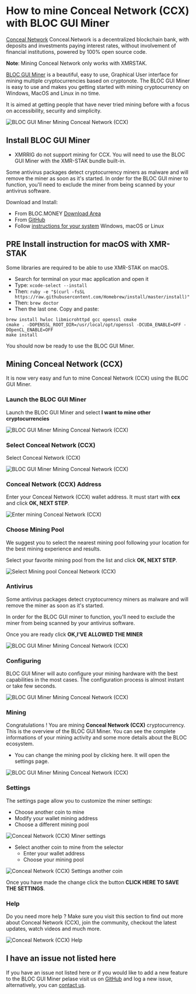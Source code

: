 # **How to mine Conceal Network (CCX) with BLOC GUI Miner**

[Conceal Network](https://conceal.network) Conceal.Network is a decentralized blockchain bank, with deposits and investments paying interest rates, without involvement of financial institutions, powered by 100% open source code.

**Note**: Mining Conceal Network only works with XMRSTAK.

[BLOC GUI Miner](../mining/BLOC-GUI-Miner.md) is a beautiful, easy to use, Graphical User interface for mining multiple cryptocurrencies based on cryptonote. The BLOC GUI Miner is easy to use and makes you getting started with mining cryptocurrency on Windows, MacOS and Linux in no time.

It is aimed at getting people that have never tried mining before with a focus on accessibility, security and simplicity.

![BLOC GUI Miner Mining Conceal Network (CCX)](images/BLOC-GUI-MINER/BLOC-GUI-Miner-v1.1.2-mining-CCX.jpg)

## **Install BLOC GUI Miner**

- XMRRIG do not support mining for CCX. You will need to use the BLOC GUI Miner with the XMR-STAK bundle built-in.

Some antivirus packages detect cryptocurrency miners as malware and will remove the miner as soon as it's started. In order for the BLOC GUI miner to function, you'll need to exclude the miner from being scanned by your antivirus software.

Download and Install:

- From BLOC.MONEY [Download Area](https://bloc.money/download)
- From [GitHub](https://github.com/furiousteam/GUI-miner/releases/latest)
- Follow [instructions for your system](../mining/BLOC-GUI-Miner-using.md) Windows, macOS or Linux 

## **PRE Install instruction for macOS with XMR-STAK**

Some libraries are required to be able to use XMR-STAK on macOS.

- Search for terminal on your mac application and open it
- Type: ```xcode-select --install```
- Then: ```ruby -e "$(curl -fsSL https://raw.githubusercontent.com/Homebrew/install/master/install)"```
- Then: ```brew doctor```
- Then the last one. Copy and paste:

```
brew install hwloc libmicrohttpd gcc openssl cmake
cmake . -DOPENSSL_ROOT_DIR=/usr/local/opt/openssl -DCUDA_ENABLE=OFF -DOpenCL_ENABLE=OFF
make install
```
You should now be ready to use the BLOC GUI Miner.

## **Mining Conceal Network (CCX)**

It is now very easy and fun to mine Conceal Network (CCX) using the BLOC GUI Miner.

### **Launch the BLOC GUI Miner**

Launch the BLOC GUI Miner and select **I want to mine other cryptocurrencies**

![BLOC GUI Miner Mining Conceal Network (CCX)](images/BLOC-GUI-MINER/BLOC-GUI-Miner-v0.0.3-miner-setup.png)

### **Select Conceal Network (CCX)**

Select Conceal Network (CCX)

![BLOC GUI Miner Mining Conceal Network (CCX)](images/BLOC-GUI-MINER/XMR-STAK.png)

### **Conceal Network (CCX) Address**

Enter your Conceal Network (CCX) wallet address. It must start with **ccx** and click **OK, NEXT STEP**.

![Enter mining Conceal Network (CCX)](images/BLOC-GUI-MINER/ccx-address.png)

### **Choose Mining Pool**

We suggest you to select the nearest mining pool following your location for the best mining experience and results.

Select your favorite mining pool from the list and click **OK, NEXT STEP**.

![Select Mining pool Conceal Network (CCX)](images/BLOC-GUI-MINER/ccx-pool.png)

### **Antivirus**

Some antivirus packages detect cryptocurrency miners as malware and will remove the miner as soon as it's started.

In order for the BLOC GUI miner to function, you'll need to exclude the miner from being scanned by your antivirus software.

Once you are ready click **OK,I'VE ALLOWED THE MINER**

![BLOC GUI Miner Mining Conceal Network (CCX)](images/BLOC-GUI-MINER/BLOC-GUI-Miner-v0.0.3-antivirus.png)

### **Configuring**

BLOC GUI Miner will auto configure your mining hardware with the best capabilities in the most cases. The configuration process is almost instant or take few seconds.

![BLOC GUI Miner Mining Conceal Network (CCX)](images/BLOC-GUI-MINER/BLOC-GUI-Miner-v0.0.3-ready.png)

### **Mining**

Congratulations ! You are mining **Conceal Network (CCX)** cryptocurrency. This is the overview of the BLOC GUI Miner. You can see the complete informations of your mining activity and some more details about the BLOC ecosystem.

- You can change the mining pool by clicking here. It will open the settings page.

![BLOC GUI Miner Mining Conceal Network (CCX)](images/BLOC-GUI-MINER/14-MINING-CCX.png)

### **Settings** <a name="Conceal Network (CCX)-settings"></a>

The settings page allow you to customize the miner settings:

- Choose another coin to mine
- Modify your wallet mining address
- Choose a different mining pool

![Conceal Network (CCX) Miner settings](images/BLOC-GUI-MINER/ccx-settings.png)

- Select another coin to mine from the selector
    * Enter your wallet address
    * Choose your mining pool

![Conceal Network (CCX) Settings another coin](images/BLOC-GUI-MINER/ccx-settings2.png)

Once you have made the change click the button **CLICK HERE TO SAVE THE SETTINGS**.

### **Help**

Do you need more help ? Make sure you visit this section to find out more about Conceal Network (CCX), join the community, checkout the latest updates, watch videos and much more.

![Conceal Network (CCX) Help](images/BLOC-GUI-MINER/ccx-help.png)

## **I have an issue not listed here**

If you have an issue not listed here or if you would like to add a new feature to the BLOC GUI Miner pelase visit us on [GitHub](https://github.com/furiousteam/GUI-miner) and log a new issue, alternatively, you can [contact us](../about/Community.md).